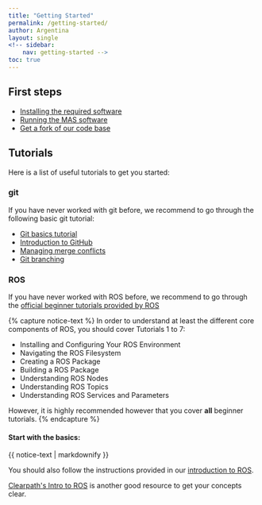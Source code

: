 ```yaml
---
title: "Getting Started"
permalink: /getting-started/
author: Argentina
layout: single
<!-- sidebar:
    nav: getting-started -->
toc: true
---
```



## First steps

* [Installing the required software](installing-requirements/)
* [Running the MAS software](running-mas-software)
* [Get a fork of our code base](forking-our-repos)

## Tutorials
Here is a list of useful tutorials to get you started:

### git
If you have never worked with git before, we recommend to go through the following basic git tutorial:

* [Git basics tutorial](http://excess.org/article/2008/07/ogre-git-tutorial/)
* [Introduction to GitHub](https://lab.github.com/githubtraining/introduction-to-github)
* [Managing merge conflicts](https://lab.github.com/githubtraining/managing-merge-conflicts)
* [Git branching](https://learngitbranching.js.org/)

### ROS

If you have never worked with ROS before, we recommend to go through the [official beginner tutorials provided by ROS](http://wiki.ros.org/ROS/Tutorials)

{% capture notice-text %}
In order to understand at least the different core components of ROS, you should cover Tutorials 1 to 7:
* Installing and Configuring Your ROS Environment
* Navigating the ROS Filesystem
* Creating a ROS Package
* Building a ROS Package
* Understanding ROS Nodes
* Understanding ROS Topics
* Understanding ROS Services and Parameters

However, it is highly recommended however that you cover **all** beginner tutorials.
{% endcapture %}
<div class="notice--info">
  <h4>Start with the basics:</h4>
  {{ notice-text | markdownify }}
</div>

You should also follow the instructions provided in our [introduction to ROS](https://github.com/mas-group/minimal_ros_packages).

[Clearpath's Intro to ROS](http://www.clearpathrobotics.com/assets/guides/ros/Intro%20to%20the%20Robot%20Operating%20System.html) is another good resource to get your concepts clear.

<!-- ## Locally
### Using the stable setup
* [Setup a stable repository](setup-stable)

### Manually



## On the robots
### Care-O-Bot

### Toyota HSR

### YouBot -->
